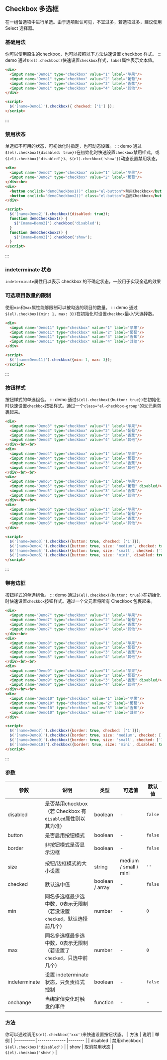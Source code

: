 ## Checkbox 多选框
在一组备选项中进行单选。由于选项默认可见，不宜过多，若选项过多，建议使用 Select 选择器。

### 基础用法
你可以使用原生的checkbox，也可以按照以下方法快速设置 checkbox 样式。
::: demo 通过`$(el).checkbox()`快速设置`checkbox`样式，`label`属性表示文本值。

``` html
<div>
  <input name="Demo1" type="checkbox" value="1" label="苹果"/>
  <input name="Demo1" type="checkbox" value="2" label="葡萄"/>
  <input name="Demo1" type="checkbox" value="3" label="香蕉"/>
  <input name="Demo1" type="checkbox" value="4" label="其他"/>
</div>

<script>
  $('[name=Demo1]').checkbox({ checked: ['1'] });
</script>
```
:::

### 禁用状态
单选框不可用的状态，可初始化时指定，也可动态设置。
::: demo 通过`$(el).checkbox({disabled: true})`在初始化时快速设置`checkbox`禁用样式，或`$(el).checkbox('disabled'})`、`$(el).checkbox('show'})`动态设置禁用状态。

``` html
<div>
  <input name="Demo2" type="checkbox" value="1" label="苹果"/>
  <input name="Demo2" type="checkbox" value="2" label="葡萄"/>
</div><br>
<div>
  <button onclick="demoCheckbox1()" class="el-button">禁用Checkbox</button>
  <button onclick="demoCheckbox2()" class="el-button">启用Checkbox</button>
</div>

<script>
  $('[name=Demo2]').checkbox({disabled: true});
  function demoCheckbox1() {
    $('[name=Demo2]').checkbox('disabled');
  }
  function demoCheckbox2() {
    $('[name=Demo2]').checkbox('show');
  }
</script>
```
:::

### indeterminate 状态
`indeterminate`属性用以表示 checkbox 的不确定状态，一般用于实现全选的效果

### 可选项目数量的限制
使用`min`和`max`属性能够限制可以被勾选的项目的数量。
::: demo 通过`$(el).checkbox({min: 1, max: 3})`在初始化时设置`checkbox`最小/大选择数。

``` html
<div>
  <input name="Demo11" type="checkbox" value="1" label="苹果"/>
  <input name="Demo11" type="checkbox" value="2" label="葡萄"/>
  <input name="Demo11" type="checkbox" value="3" label="香蕉"/>
  <input name="Demo11" type="checkbox" value="4" label="其他"/>
</div>

<script>
  $('[name=Demo11]').checkbox({min: 1, max: 3});
</script>
```
:::

### 按钮样式
按钮样式的单选组合。
::: demo 通过`$(el).checkbox({button: true})`在初始化时快速设置`checkbox`按钮样式。通过一个`class="el-checkbox-group"`的父元素包裹起来。

``` html
<div>
  <input name="Demo3" type="checkbox" value="1" label="苹果"/>
  <input name="Demo3" type="checkbox" value="2" label="葡萄"/>
  <input name="Demo3" type="checkbox" value="3" label="香蕉"/>
  <input name="Demo3" type="checkbox" value="4" label="其他"/>
</div><br><br>
<div>
  <input name="Demo4" type="checkbox" value="1" label="苹果"/>
  <input name="Demo4" type="checkbox" value="2" label="葡萄"/>
  <input name="Demo4" type="checkbox" value="3" label="香蕉"/>
  <input name="Demo4" type="checkbox" value="4" label="其他"/>
</div><br><br>
<div>
  <input name="Demo5" type="checkbox" value="1" label="苹果"/>
  <input name="Demo5" type="checkbox" value="2" label="葡萄" disabled/>
  <input name="Demo5" type="checkbox" value="3" label="香蕉"/>
  <input name="Demo5" type="checkbox" value="4" label="其他"/>
</div><br><br>
<div>
  <input name="Demo6" type="checkbox" value="1" label="苹果"/>
  <input name="Demo6" type="checkbox" value="2" label="葡萄"/>
  <input name="Demo6" type="checkbox" value="3" label="香蕉"/>
  <input name="Demo6" type="checkbox" value="4" label="其他"/>
</div>

<script>
  $('[name=Demo3]').checkbox({button: true, checked: ['1']});
  $('[name=Demo4]').checkbox({button: true, size: 'medium', checked: true});
  $('[name=Demo5]').checkbox({button: true, size: 'small', checked: ['1']});
  $('[name=Demo6]').checkbox({button: true, size: 'mini', disabled: true, checked: ['1']});
</script>
```
:::

### 带有边框
按钮样式的单选组合。
::: demo 通过`$(el).checkbox({button: true})`在初始化时快速设置`checkbox`按钮样式。通过一个父元素将所有 Checkbox 包裹起来。

``` html
<div>
  <input name="Demo7" type="checkbox" value="1" label="苹果"/>
  <input name="Demo7" type="checkbox" value="2" label="葡萄"/>
  <input name="Demo7" type="checkbox" value="3" label="香蕉"/>
  <input name="Demo7" type="checkbox" value="4" label="其他"/>
</div><br>
<div>
  <input name="Demo8" type="checkbox" value="1" label="苹果"/>
  <input name="Demo8" type="checkbox" value="2" label="葡萄"/>
  <input name="Demo8" type="checkbox" value="3" label="香蕉"/>
  <input name="Demo8" type="checkbox" value="4" label="其他"/>
</div><br><br>
<div>
  <input name="Demo9" type="checkbox" value="1" label="苹果"/>
  <input name="Demo9" type="checkbox" value="2" label="葡萄"/>
  <input name="Demo9" type="checkbox" value="3" label="香蕉" disabled/>
  <input name="Demo9" type="checkbox" value="4" label="其他"/>
</div><br><br>
<div>
  <input name="Demo10" type="checkbox" value="1" label="苹果"/>
  <input name="Demo10" type="checkbox" value="2" label="葡萄"/>
  <input name="Demo10" type="checkbox" value="3" label="香蕉"/>
  <input name="Demo10" type="checkbox" value="4" label="其他"/>
</div>

<script>
  $('[name=Demo7]').checkbox({border: true, checked: ['1']});
  $('[name=Demo8]').checkbox({border: true, size: 'medium', checked: ['1']});
  $('[name=Demo9]').checkbox({border: true, size: 'small', checked: ['1']});
  $('[name=Demo10]').checkbox({border: true, size: 'mini', disabled: true, checked: ['1']});
</script>
```
:::

### 参数
| 参数      | 说明                       | 类型      | 可选值 | 默认值  |
|---------- |--------------------------- |---------- |------  |-------- |
| disabled     | 是否禁用checkbox（若 Checkbox 有`disabled`属性则以其为准） | boolean | - | `false` |
| button     | 是否启用按钮模式 | boolean | - | `false` |
| border     | 非按钮模式是否显示边框 | boolean | - | `false` |
| size | 按钮/边框模式的大小设置 | string | medium / small / mini | `''` |
| checked | 默认选中值 | boolean / array | - | `false` |
| min | 同名多选框最少选中数，0表示无限制（若没设置`checked`，默认选择前几个） | number | - | `0` |
| max | 同名多选框最多选中数，0表示无限制（若设置了`checked`，只选中前几个） | number | - | `0` |
| indeterminate | 设置 indeterminate 状态，只负责样式控制 | boolean | - | `false` |
| onchange | 当绑定值变化时触发的事件 | function | - | - |

### 方法
你可以通过调用`$(el).checkbox('xxx')`来快速设置按钮状态。
| 方法      | 说明          | 举例  |
|---------- |-------------- |-------- |
| disabled | 禁用checkbox | `$(el).checkbox('disabled')` |
| show | 取消禁用状态 | `$(el).checkbox('show')` |
